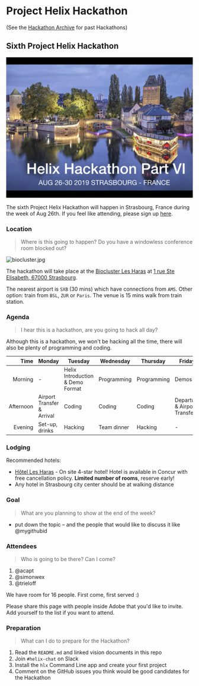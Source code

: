 # Project Helix Hackathon

(See the [Hackathon Archive](.) for past Hackathons)

## Sixth Project Helix Hackathon

![Helix - Save the date VI](./Helix%20Save%20the%20Date%206.jpeg)

The sixth Project Helix Hackathon will happen in Strasbourg, France during the week of Aug 26th. If you feel like attending, please sign up [here](#Attendees).

### Location

> Where is this going to happen? Do you have a windowless conference room blocked out?

![biocluster.jpg](http://www.les-haras-biocluster.com/images/header_bg.jpg)

The hackathon will take place at the [Biocluster Les Haras](http://www.les-haras-biocluster.com/) at [1 rue Ste Elisabeth, 67000 Strasbourg](https://goo.gl/maps/fD8HL2Jpjcx).

The nearest airport is `SXB` (30 mins) which have connections from `AMS`. Other option: train from `BSL`, `ZUR` or `Paris`. The venue is 15 mins walk from train station.

### Agenda

> I hear this is a hackathon, are you going to hack all day?

Although this is a hackathon, we won't be hacking all the time, there will also be plenty of programming and coding.

| Time      | Monday         | Tuesday                          | Wednesday   | Thursday    | Friday    |
| --------: | -------------- | -------------------------------- | ----------- | ----------- | --------- |
|   Morning | -              | Helix Introduction & Demo Format | Programming | Programming | Demos     |
| Afternoon | Airport Transfer & Arrival       | Coding                           | Coding      | Coding     | Departure & Airport Transfer |
|   Evening | Set-up, drinks | Hacking                          | Team dinner | Hacking     | -         |

### Lodging

Recommended hotels:

- [Hôtel Les Haras](http://www.les-haras-hotel.com/) - On site 4-star hotel! Hotel is available in Concur with free cancellation policy. **Limited number of rooms**, reserve early!
- Any hotel in Strasbourg city center should be at walking distance

### Goal

> What are you planning to show at the end of the week?

* put down the topic – and the people that would like to discuss it like @mygithubid

### Attendees

> Who is going to be there? Can I come?

1. @acapt
2. @simonwex
3. @trieloff

We have room for 16 people. First come, first served :)

Please share this page with people inside Adobe that you'd like to invite. Add yourself to the list if you want to attend.

### Preparation

> What can I do to prepare for the Hackathon?

1. Read the `README.md` and linked vision documents in this repo
2. Join `#helix-chat` on Slack
3. Install the `hlx` Command Line app and create your first project
4. Comment on the GitHub issues you think would be good candidates for the Hackathon

